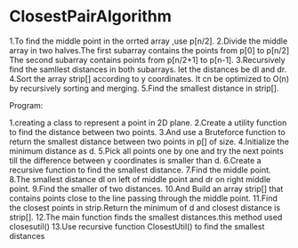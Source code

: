 # ClosestPairAlgorithm
1.To find the middle point in the orrted array ,use p[n/2].
2.Divide the middle array in two halves.The first subarray contains the points from p[0] to p[n/2]
  The second subarray contains points from p[n/2+1] to p[n-1].
3.Recursively find the samllest distances in both subarrays.
  let the distances be dl and dr.
4.Sort the array strip[] according to y coordinates.
  It cn be optimized to O(n) by recursively sorting and merging.
5.Find the smallest distance in strip[].
   
Program:

1.creating a class to represent a point in 2D plane.
2.Create a utility function to find the distance between two points.
3.And use a Bruteforce function to return the smallest distance between two points
  in p[] of size.
4.Initialize the minimum distance as d.
5.Pick all points one by one and try the next points till the difference
  between y coordinates is smaller than d.
6.Create a recursive function to find the smallest distance.
7.Find the middle point.  
8.The smallest distance dl on left of middle point and dr on right middle point.
9.Find the smaller of two distances.
10.And Build an array strip[] that contains points close to the line passing through the middle point.
11.Find the closest points in strip.Return the minimum of  d and closest distance is strip[].
12.The main function finds the smallest distances.this method used closesutil()
13.Use recursive function ClosestUtil() to find the smallest distances
